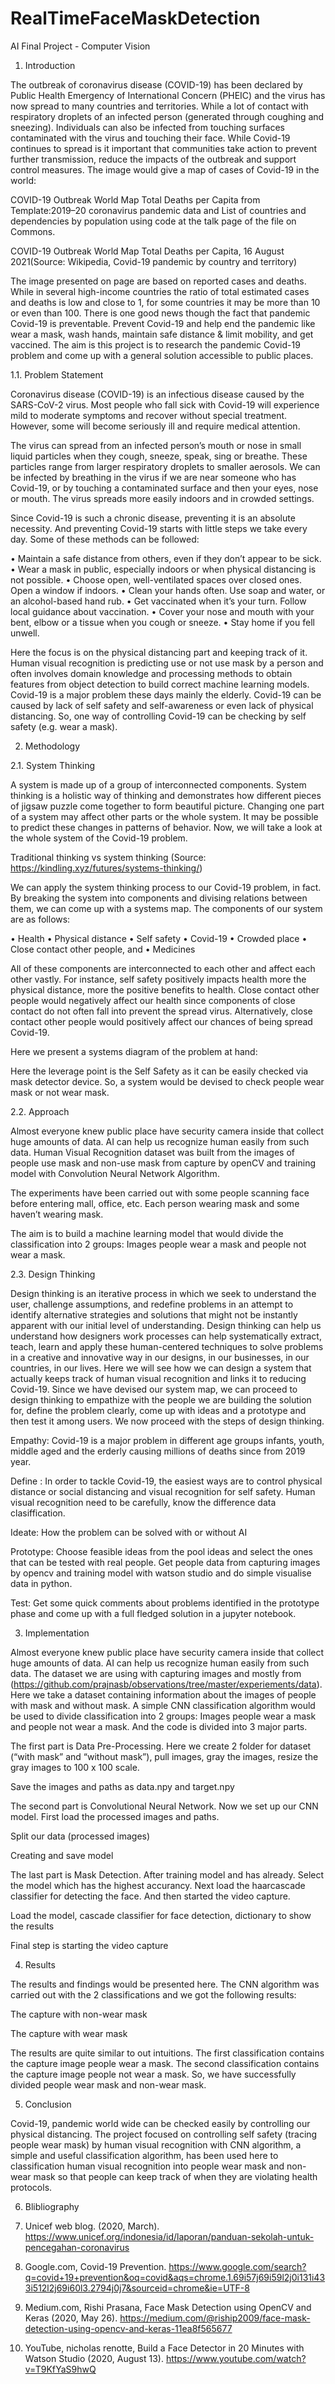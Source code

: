 # RealTimeFaceMaskDetection
AI Final Project - Computer Vision

1.	Introduction

The outbreak of coronavirus disease (COVID-19) has been declared by Public Health Emergency of International Concern (PHEIC) and the virus has now spread to many countries and territories. While a lot of contact with respiratory droplets of an infected person (generated through coughing and sneezing). Individuals can also be infected from touching surfaces contaminated with the virus and touching their face. While Covid-19 continues to spread is it important that communities take action to prevent further transmission, reduce the impacts of the outbreak and support control measures. The image would give a map of cases of Covid-19 in the world:

 COVID-19 Outbreak World Map Total Deaths per Capita from Template:2019–20 coronavirus pandemic data and List of countries and dependencies by population using code at the talk page 
of the file on Commons.



COVID-19 Outbreak World Map Total Deaths per Capita, 16 August 2021(Source: Wikipedia, Covid-19 pandemic by country and territory)

The image presented on page are based on reported cases and deaths. While in several high-income countries the ratio of total estimated cases and deaths is low and close to 1, for some countries it may be more than 10 or even than 100. There is one good news though the fact that pandemic Covid-19 is preventable. Prevent Covid-19 and help end the pandemic like wear a mask, wash hands, maintain safe distance & limit mobility, and get vaccined. The aim is this project is to research the pandemic Covid-19 problem and come up with a general solution accessible to public places.



1.1.	 Problem Statement

Coronavirus disease (COVID-19) is an infectious disease caused by the SARS-CoV-2 virus. Most people who fall sick with Covid-19 will experience mild to moderate symptoms and recover without special treatment. However, some will become seriously ill and require medical attention. 

The virus can spread from an infected person’s mouth or nose in small liquid particles when they cough, sneeze, speak, sing or breathe. These particles range from larger respiratory droplets to smaller aerosols. We can be infected by breathing in the virus if we are near someone who has Covid-19, or by touching a contaminated surface and then your eyes, nose or mouth. The virus spreads more easily indoors and in crowded settings.

 Since Covid-19 is such a chronic disease, preventing it is an absolute necessity. And preventing Covid-19 starts with little steps we take every day. Some of these methods can be followed:

•	Maintain a safe distance from others, even if they don’t appear to be sick.
•	Wear a mask in public, especially indoors or when physical distancing is not possible.
•	Choose open, well-ventilated spaces over closed ones. Open a window if indoors.
•	Clean your hands often. Use soap and water, or an alcohol-based hand rub.
•	Get vaccinated when it’s your turn. Follow local guidance about vaccination.
•	Cover your nose and mouth with your bent, elbow or a tissue when you cough or sneeze.
•	Stay home if you fell unwell.

Here the focus is on the physical distancing part and keeping track of it. Human visual recognition is predicting use or not use mask by a person and often involves domain knowledge and processing methods to obtain features from object detection to build correct machine learning models. Covid-19 is a major problem these days mainly the elderly. Covid-19 can be caused by lack of self safety and self-awareness or even lack of physical distancing. So, one way of controlling Covid-19 can be checking by self safety (e.g. wear a mask).













2.	Methodology

2.1.	 System Thinking

A system is made up of a group of interconnected components. System thinking is a holistic way of thinking and demonstrates how different pieces of jigsaw puzzle come together to form beautiful picture. Changing one part of a system may affect other parts or the whole system. It may be possible to predict these changes in patterns of behavior. Now, we will take a look at the whole system of the Covid-19 problem.

  

Traditional thinking vs system thinking (Source: https://kindling.xyz/futures/systems-thinking/)

We can apply the system thinking process to our Covid-19 problem, in fact. By breaking the system into components and divising relations between them, we can come up with a systems map. The components of our system are as follows:

•	Health
•	Physical distance
•	Self safety
•	Covid-19
•	Crowded place
•	Close contact other people, and
•	Medicines




All of these components are interconnected to each other and affect each other vastly. For instance, self safety positively impacts health more the physical distance, more the positive benefits to health. Close contact other people would negatively affect our health since components of close contact do not often fall into prevent the spread virus. Alternatively, close contact other people would positively affect our chances of being spread Covid-19.

Here we present a systems diagram of the problem at hand:





 


Here the leverage point is the Self Safety as it can be easily checked via mask detector device. So, a system would be devised to check people wear mask or not wear mask. 








2.2.	 Approach 

Almost everyone knew public place have security camera inside that collect huge amounts of data. AI can help us recognize human easily from such data. Human Visual Recognition dataset was built from the images of people use mask and non-use mask from capture by openCV and training model with Convolution Neural Network Algorithm.

The experiments have been carried out with some people scanning face before entering mall, office, etc. Each person wearing mask and some haven’t wearing mask.

The aim is to build a machine learning model that would divide the classification into 2 groups: Images people wear a mask and people not wear a mask.

2.3.	 Design Thinking

Design thinking is an iterative process in which we seek to understand the user, challenge assumptions, and redefine problems in an attempt to identify alternative strategies and solutions that might not be instantly apparent with our initial level of understanding. Design thinking can help us understand how designers work processes can help systematically extract, teach, learn and apply these human-centered techniques to solve problems in a creative and innovative way in our designs, in our businesses, in our countries, in our lives. Here we will see how we can design a system that actually keeps track of human visual recognition and links it to reducing Covid-19. Since we have devised our system map, we can proceed to design thinking to empathize with the people we are building the solution for, define the problem clearly, come up with ideas and a prototype and then test it among users. We now proceed with the steps of design thinking. 

Empathy: Covid-19 is a major problem in different age groups infants, youth, middle aged and the erderly causing millions of deaths since from 2019 year.

Define : In order to tackle Covid-19, the easiest ways are to control physical distance or social distancing and visual recognition for self safety. Human visual recognition need to be carefully, know the difference data clasiffication.

Ideate: How the problem can be solved with or without AI

Prototype: Choose feasible ideas from the pool ideas and select the ones that can be tested with real people. Get people data from capturing images by opencv and training model with watson studio and do simple visualise data in python.

Test: Get some quick comments about problems identified in the prototype phase and come up with a full fledged solution in a jupyter notebook.









3.	Implementation 

Almost everyone knew public place have security camera inside that collect huge amounts of data. AI can help us recognize human easily from such data. The dataset we are using with capturing images and mostly from (https://github.com/prajnasb/observations/tree/master/experiements/data). 
Here we take a dataset containing information about the images of people with mask and without mask. A simple CNN classification algorithm would be used to divide classification into 2 groups: Images people wear a mask and people not wear a mask. And the code is divided into 3 major parts.

The first part is Data Pre-Processing. Here we create 2 folder for dataset (“with mask” and “without mask”), pull images, gray the images, resize the gray images to 100 x 100 scale.
 

 

 
Save the images and paths as data.npy and target.npy

The second part is Convolutional Neural Network. Now we set up our CNN model. First load the processed images and paths.

 

 
Split our data (processed images)

 
Creating and save model

 

The last part is Mask Detection. After training model and has already. Select the model which has the highest accurancy. Next load the haarcascade classifier for detecting the face. And then started the video capture.

 


 
Load the model, cascade classifier for face detection, dictionary to show the results
 
Final step is starting the video capture

4.	Results 

The results and findings would be presented here.
The CNN algorithm was carried out with the 2 classifications and we got the following results: 

 

The capture with non-wear mask
 

The capture with wear mask

The results are quite similar to out intuitions. The first classification contains the capture image people wear a mask. The second classification contains the capture image people not wear a mask. So, we have successfully divided people wear mask and non-wear mask.

5.	Conclusion 

Covid-19, pandemic world wide can be checked easily by controlling our physical distancing. The project focused on controlling self safety (tracing people wear mask) by human visual recognition with CNN algorithm, a simple and useful classification algorithm, has been used here to classification human visual recognition into people wear mask and non-wear mask so that people can keep track of when they are violating health protocols. 

6.	Blibliography 

 1.	Unicef web blog. (2020, March). https://www.unicef.org/indonesia/id/laporan/panduan-sekolah-untuk-pencegahan-coronavirus 
 2.	Google.com, Covid-19 Prevention. https://www.google.com/search?q=covid+19+prevention&oq=covid&aqs=chrome.1.69i57j69i59l2j0i131i433i512l2j69i60l3.2794j0j7&sourceid=chrome&ie=UTF-8 
 3.	Medium.com, Rishi Prasana, Face Mask Detection using OpenCV and Keras (2020, May 26). https://medium.com/@riship2009/face-mask-detection-using-opencv-and-keras-11ea8f565677 
 4.	YouTube, nicholas renotte, Build a Face Detector in 20 Minutes with Watson Studio (2020, August 13). https://www.youtube.com/watch?v=T9KfYaS9hwQ 
